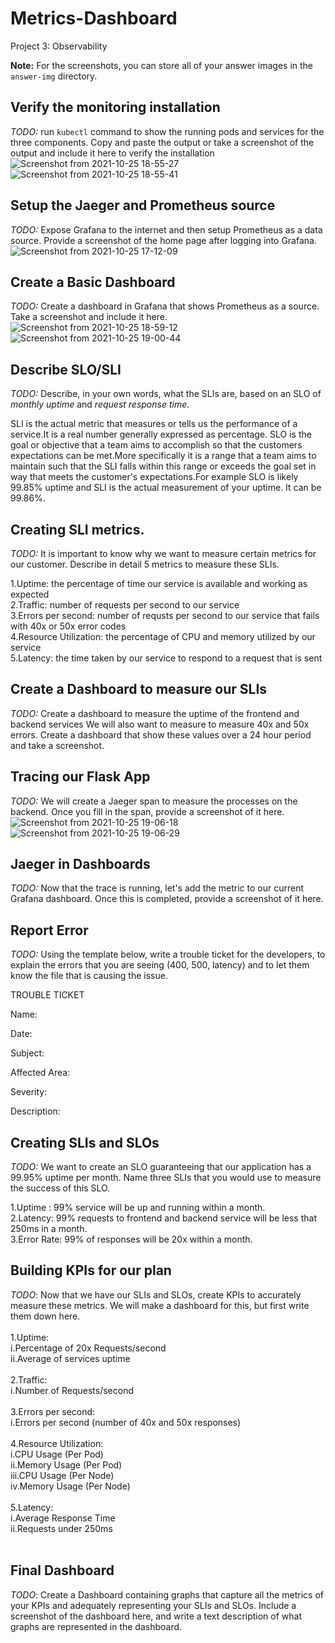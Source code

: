 # Metrics-Dashboard
Project 3: Observability


**Note:** For the screenshots, you can store all of your answer images in the `answer-img` directory.

## Verify the monitoring installation

*TODO:* run `kubectl` command to show the running pods and services for the three components. Copy and paste the output or take a screenshot of the output and include it here to verify the installation
![Screenshot from 2021-10-25 18-55-27](https://user-images.githubusercontent.com/46372817/138703976-16ddd7b8-2bab-4722-b209-f162265da305.png)
![Screenshot from 2021-10-25 18-55-41](https://user-images.githubusercontent.com/46372817/138704019-b4f8e10f-3b39-4eab-8cd9-21b12c98d29d.png)


## Setup the Jaeger and Prometheus source
*TODO:* Expose Grafana to the internet and then setup Prometheus as a data source. Provide a screenshot of the home page after logging into Grafana.
![Screenshot from 2021-10-25 17-12-09](https://user-images.githubusercontent.com/46372817/138702727-d3b0a6f5-58a2-4fe6-a518-22e24f9ab96f.png)



## Create a Basic Dashboard
*TODO:* Create a dashboard in Grafana that shows Prometheus as a source. Take a screenshot and include it here.
![Screenshot from 2021-10-25 18-59-12](https://user-images.githubusercontent.com/46372817/138704793-2c715b04-e280-4f90-b9d6-28b384f1f938.png)
![Screenshot from 2021-10-25 19-00-44](https://user-images.githubusercontent.com/46372817/138704829-9930b93e-ad36-45ad-a050-3ba9e78f9685.png)



## Describe SLO/SLI
*TODO:* Describe, in your own words, what the SLIs are, based on an SLO of *monthly uptime* and *request response time*.

SLI is the actual metric that measures or tells us the performance of a service.It is a real number generally expressed as percentage.
SLO is the goal or objective that a team aims to accomplish so that the customers expectations can be met.More specifically it is a range that a team aims to maintain such that the SLI falls within this range or exceeds the goal set in way that meets the customer's expectations.For example SLO is likely 99.85% uptime and  SLI is the actual measurement of your uptime. It can be 99.86%. 

## Creating SLI metrics.
*TODO:* It is important to know why we want to measure certain metrics for our customer. Describe in detail 5 metrics to measure these SLIs. 

1.Uptime: the percentage of time our service is available and working as expected <br/>
2.Traffic: number of requests per second to our service <br/>
3.Errors per second: number of requsts per second to our service that fails with 40x or 50x error codes <br/>
4.Resource Utilization: the percentage of CPU and memory utilized by our service <br/>
5.Latency: the time taken by our service to respond to a request that is sent <br/>

## Create a Dashboard to measure our SLIs
*TODO:* Create a dashboard to measure the uptime of the frontend and backend services We will also want to measure to measure 40x and 50x errors. Create a dashboard that show these values over a 24 hour period and take a screenshot.

## Tracing our Flask App
*TODO:*  We will create a Jaeger span to measure the processes on the backend. Once you fill in the span, provide a screenshot of it here.
![Screenshot from 2021-10-25 19-06-18](https://user-images.githubusercontent.com/46372817/138705944-ecfb36cf-7677-4cb4-8816-81fa2579173b.png)
![Screenshot from 2021-10-25 19-06-29](https://user-images.githubusercontent.com/46372817/138705984-69ef21d2-c7c1-49ff-b4f8-400525e81e39.png)


## Jaeger in Dashboards
*TODO:* Now that the trace is running, let's add the metric to our current Grafana dashboard. Once this is completed, provide a screenshot of it here.

## Report Error
*TODO:* Using the template below, write a trouble ticket for the developers, to explain the errors that you are seeing (400, 500, latency) and to let them know the file that is causing the issue.

TROUBLE TICKET

Name:

Date:

Subject:

Affected Area:

Severity:

Description:


## Creating SLIs and SLOs
*TODO:* We want to create an SLO guaranteeing that our application has a 99.95% uptime per month. Name three SLIs that you would use to measure the success of this SLO.

1.Uptime : 99% service will be up and running within a month. <br/>
2.Latency: 99% requests to frontend and backend service will be less that 250ms in a month. <br/>
3.Error Rate: 99% of responses will be 20x within a month. <br/>

## Building KPIs for our plan
*TODO*: Now that we have our SLIs and SLOs, create KPIs to accurately measure these metrics. We will make a dashboard for this, but first write them down here.
<br/><br/>
1.Uptime:<br/>
   i.Percentage of 20x Requests/second <br/>
   ii.Average of services uptime 
   <br/><br/>
2.Traffic: <br/>
   i.Number of Requests/second
   <br/><br/>
3.Errors per second: <br/>
   i.Errors per second (number of 40x and 50x responses)
   <br/><br/>
4.Resource Utilization: <br>
    i.CPU Usage (Per Pod) <br/>
    ii.Memory Usage (Per Pod) <br/>
    iii.CPU Usage (Per Node) <br/>
    iv.Memory Usage (Per Node) 
<br/><br/>
5.Latency: <br/>
   i.Average Response Time <br/>
   ii.Requests under 250ms
   <br/><br/>


## Final Dashboard
*TODO*: Create a Dashboard containing graphs that capture all the metrics of your KPIs and adequately representing your SLIs and SLOs. Include a screenshot of the dashboard here, and write a text description of what graphs are represented in the dashboard.  
